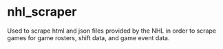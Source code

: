 # nhl_scraper
Used to scrape html and json files provided by the NHL in order to scrape games for game rosters, shift data, and game event data. 
